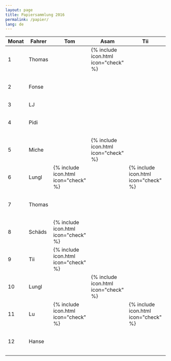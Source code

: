 ```yaml
---
layout: page
title: Papiersammlung 2016
permalink: /papier/
lang: de
---
```


<table class="table table-responsive">
  <thead>
    <tr>
      <th>Monat</th>
      <th>Fahrer</th>
      <th>Tom</th>
      <th>Asam</th>
      <th>Tii</th>
      <th>Riedl</th>
      <th>Lungl</th>
      <th>Hoare</th>
      <th>Magg</th>
      <th>Tobi</th>
      <th>Reischl</th>
      <th>Pidi</th>
      <th>Miche</th>
      <th>Rasti</th>
    </tr>
  </thead>
  <tbody>
    <tr>
      <td>1</td>
      <td>Thomas</td>
      <td></td>
      <td>{% include icon.html icon="check" %}</td>
      <td></td>
      <td></td>
      <td></td>
      <td>{% include icon.html icon="check" %}</td>
      <td></td>
      <td></td>
      <td></td>
      <td>{% include icon.html icon="check" %}</td>
      <td></td>
      <td></td>
    </tr>
    <tr>
      <td>2</td>
      <td>Fonse</td>
      <td></td>
      <td></td>
      <td></td>
      <td></td>
      <td>{% include icon.html icon="check" %}</td>
      <td></td>
      <td>{% include icon.html icon="check" %}</td>
      <td></td>
      <td></td>
      <td></td>
      <td>{% include icon.html icon="check" %}</td>
      <td></td>
    </tr>
    <tr>
      <td>3</td>
      <td>LJ</td>
      <td></td>
      <td></td>
      <td></td>
      <td></td>
      <td></td>
      <td></td>
      <td></td>
      <td></td>
      <td></td>
      <td></td>
      <td></td>
      <td></td>
    </tr>
    <tr>
      <td>4</td>
      <td>Pidi</td>
      <td></td>
      <td></td>
      <td></td>
      <td>{% include icon.html icon="check" %}</td>
      <td></td>
      <td></td>
      <td></td>
      <td></td>
      <td>{% include icon.html icon="check" %}</td>
      <td></td>
      <td></td>
      <td>{% include icon.html icon="check" %}</td>
    </tr>
    <tr>
      <td>5</td>
      <td>Miche</td>
      <td></td>
      <td>{% include icon.html icon="check" %}</td>
      <td></td>
      <td></td>
      <td>{% include icon.html icon="check" %}</td>
      <td></td>
      <td>{% include icon.html icon="check" %}</td>
      <td></td>
      <td></td>
      <td></td>
      <td></td>
      <td></td>
    </tr>
    <tr>
      <td>6</td>
      <td>Lungl</td>
      <td>{% include icon.html icon="check" %}</td>
      <td></td>
      <td>{% include icon.html icon="check" %}</td>
      <td>{% include icon.html icon="check" %}</td>
      <td></td>
      <td></td>
      <td></td>
      <td></td>
      <td></td>
      <td></td>
      <td></td>
      <td></td>
    </tr>
    <tr>
      <td>7</td>
      <td>Thomas</td>
      <td></td>
      <td></td>
      <td></td>
      <td></td>
      <td></td>
      <td>{% include icon.html icon="check" %}</td>
      <td></td>
      <td>{% include icon.html icon="check" %}</td>
      <td></td>
      <td></td>
      <td></td>
      <td>{% include icon.html icon="check" %}</td>
    </tr>
    <tr>
      <td>8</td>
      <td>Schäds</td>
      <td>{% include icon.html icon="check" %}</td>
      <td></td>
      <td></td>
      <td>{% include icon.html icon="check" %}</td>
      <td></td>
      <td></td>
      <td></td>
      <td></td>
      <td></td>
      <td></td>
      <td></td>
      <td>{% include icon.html icon="check" %}</td>
    </tr>
    <tr>
      <td>9</td>
      <td>Tii</td>
      <td>{% include icon.html icon="check" %}</td>
      <td></td>
      <td></td>
      <td></td>
      <td></td>
      <td></td>
      <td>{% include icon.html icon="check" %}</td>
      <td></td>
      <td>{% include icon.html icon="check" %}</td>
      <td></td>
      <td></td>
      <td></td>
    </tr>
    <tr>
      <td>10</td>
      <td>Lungl</td>
      <td></td>
      <td>{% include icon.html icon="check" %}</td>
      <td></td>
      <td></td>
      <td></td>
      <td></td>
      <td></td>
      <td>{% include icon.html icon="check" %}</td>
      <td></td>
      <td>{% include icon.html icon="check" %}</td>
      <td></td>
      <td></td>
    </tr>
    <tr>
      <td>11</td>
      <td>Lu</td>
      <td>{% include icon.html icon="check" %}</td>
      <td></td>
      <td>{% include icon.html icon="check" %}</td>
      <td></td>
      <td></td>
      <td></td>
      <td></td>
      <td></td>
      <td>{% include icon.html icon="check" %}</td>
      <td></td>
      <td></td>
      <td></td>
    </tr>
    <tr>
      <td>12</td>
      <td>Hanse</td>
      <td></td>
      <td></td>
      <td></td>
      <td></td>
      <td></td>
      <td>{% include icon.html icon="check" %}</td>
      <td></td>
      <td>{% include icon.html icon="check" %}</td>
      <td></td>
      <td></td>
      <td>{% include icon.html icon="check" %}</td>
      <td></td>
    </tr>
  </tbody>
</table>
